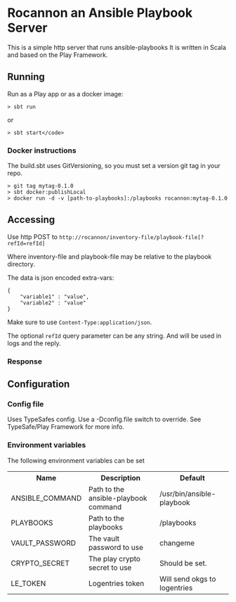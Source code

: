# Rocannon an Ansible Playbook Server

This is a simple http server that runs ansible-playbooks
It is written in Scala and based on the Play Framework.

## Running
Run as a Play app or as a docker image:

    > sbt run

or

    > sbt start</code>

### Docker instructions
The build.sbt uses GitVersioning, so you must set a version git tag in your repo.

    > git tag mytag-0.1.0
    > sbt docker:publishLocal
    > docker run -d -v [path-to-playbooks]:/playbooks rocannon:mytag-0.1.0

## Accessing

Use http POST to `http://rocannon/inventory-file/playbook-file[?refId=refId]`

Where inventory-file and playbook-file may be relative to the playbook directory.

The data is json encoded extra-vars:

    {
        "variable1" : "value",
        "variable2" : "value"
    }

Make sure to use `Content-Type:application/json`.

The optional `refId` query parameter can be any string. And will be used in logs and the reply.

### Response


## Configuration

### Config file
Uses TypeSafes config. Use a -Dconfig.file switch to override. See TypeSafe/Play Framework for more info.

### Environment variables
The following environment variables can be set
  
<table>
    <tr><th>Name</th><th>Description</th><th>Default</th></tr>
    <tr>
        <td>ANSIBLE_COMMAND</td>
        <td>Path to the ansible-playbook command</td>
        <td>/usr/bin/ansible-playbook</td>
        </tr>
    <tr>
        <td>PLAYBOOKS</td>
        <td>Path to the playbooks</td>
        <td>/playbooks</td>
    </tr>
    <tr>
        <td>VAULT_PASSWORD</td>
        <td>The vault password to use</td>
        <td>changeme</td>
    </tr> 
    <tr>
        <td>CRYPTO_SECRET</td>
        <td>The play crypto secret to use</td>
        <td>Should be set.</td>
    </tr>
        <tr>
        <td>LE_TOKEN</td>
        <td>Logentries token</td>
        <td>Will send okgs to logentries</td>
    </tr>
</table>


